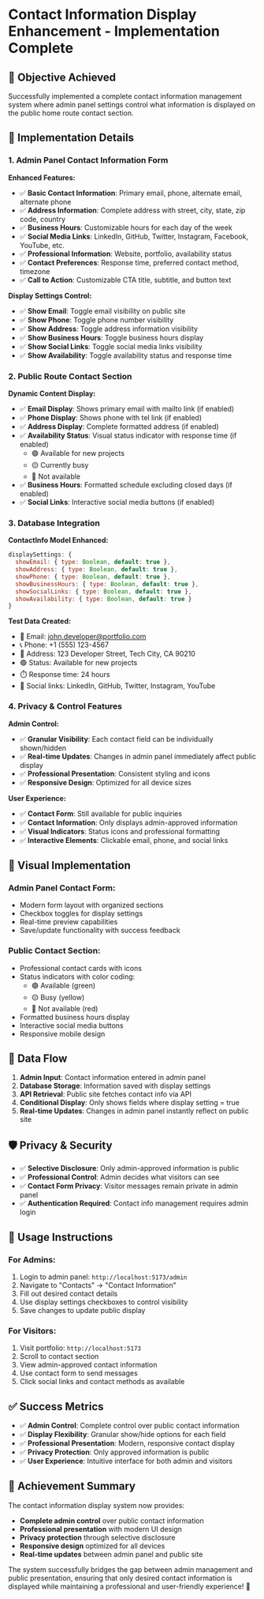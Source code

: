 # Contact Information Display Enhancement - Implementation Complete

## 🎯 **Objective Achieved**
Successfully implemented a complete contact information management system where admin panel settings control what information is displayed on the public home route contact section.

## 🔧 **Implementation Details**

### 1. **Admin Panel Contact Information Form**
**Enhanced Features:**
- ✅ **Basic Contact Information**: Primary email, phone, alternate email, alternate phone
- ✅ **Address Information**: Complete address with street, city, state, zip code, country
- ✅ **Business Hours**: Customizable hours for each day of the week
- ✅ **Social Media Links**: LinkedIn, GitHub, Twitter, Instagram, Facebook, YouTube, etc.
- ✅ **Professional Information**: Website, portfolio, availability status
- ✅ **Contact Preferences**: Response time, preferred contact method, timezone
- ✅ **Call to Action**: Customizable CTA title, subtitle, and button text

**Display Settings Control:**
- ✅ **Show Email**: Toggle email visibility on public site
- ✅ **Show Phone**: Toggle phone number visibility
- ✅ **Show Address**: Toggle address information visibility
- ✅ **Show Business Hours**: Toggle business hours display
- ✅ **Show Social Links**: Toggle social media links visibility
- ✅ **Show Availability**: Toggle availability status and response time

### 2. **Public Route Contact Section**
**Dynamic Content Display:**
- ✅ **Email Display**: Shows primary email with mailto link (if enabled)
- ✅ **Phone Display**: Shows phone with tel link (if enabled)
- ✅ **Address Display**: Complete formatted address (if enabled)
- ✅ **Availability Status**: Visual status indicator with response time (if enabled)
  - 🟢 Available for new projects
  - 🟡 Currently busy
  - 🔴 Not available
- ✅ **Business Hours**: Formatted schedule excluding closed days (if enabled)
- ✅ **Social Links**: Interactive social media buttons (if enabled)

### 3. **Database Integration**
**ContactInfo Model Enhanced:**
```javascript
displaySettings: {
  showEmail: { type: Boolean, default: true },
  showAddress: { type: Boolean, default: true },
  showPhone: { type: Boolean, default: true },
  showBusinessHours: { type: Boolean, default: true },
  showSocialLinks: { type: Boolean, default: true },
  showAvailability: { type: Boolean, default: true }
}
```

**Test Data Created:**
- 📧 Email: john.developer@portfolio.com
- 📞 Phone: +1 (555) 123-4567
- 📍 Address: 123 Developer Street, Tech City, CA 90210
- 🟢 Status: Available for new projects
- ⏱️ Response time: 24 hours
- 🔗 Social links: LinkedIn, GitHub, Twitter, Instagram, YouTube

### 4. **Privacy & Control Features**
**Admin Control:**
- ✅ **Granular Visibility**: Each contact field can be individually shown/hidden
- ✅ **Real-time Updates**: Changes in admin panel immediately affect public display
- ✅ **Professional Presentation**: Consistent styling and icons
- ✅ **Responsive Design**: Optimized for all device sizes

**User Experience:**
- ✅ **Contact Form**: Still available for public inquiries
- ✅ **Contact Information**: Only displays admin-approved information
- ✅ **Visual Indicators**: Status icons and professional formatting
- ✅ **Interactive Elements**: Clickable email, phone, and social links

## 🎨 **Visual Implementation**

### **Admin Panel Contact Form:**
- Modern form layout with organized sections
- Checkbox toggles for display settings
- Real-time preview capabilities
- Save/update functionality with success feedback

### **Public Contact Section:**
- Professional contact cards with icons
- Status indicators with color coding:
  - 🟢 Available (green)
  - 🟡 Busy (yellow)
  - 🔴 Not available (red)
- Formatted business hours display
- Interactive social media buttons
- Responsive mobile design

## 🔄 **Data Flow**
1. **Admin Input**: Contact information entered in admin panel
2. **Database Storage**: Information saved with display settings
3. **API Retrieval**: Public site fetches contact info via API
4. **Conditional Display**: Only shows fields where display setting = true
5. **Real-time Updates**: Changes in admin panel instantly reflect on public site

## 🛡️ **Privacy & Security**
- ✅ **Selective Disclosure**: Only admin-approved information is public
- ✅ **Professional Control**: Admin decides what visitors can see
- ✅ **Contact Form Privacy**: Visitor messages remain private in admin panel
- ✅ **Authentication Required**: Contact info management requires admin login

## 📱 **Usage Instructions**

### **For Admins:**
1. Login to admin panel: `http://localhost:5173/admin`
2. Navigate to "Contacts" → "Contact Information"
3. Fill out desired contact details
4. Use display settings checkboxes to control visibility
5. Save changes to update public display

### **For Visitors:**
1. Visit portfolio: `http://localhost:5173`
2. Scroll to contact section
3. View admin-approved contact information
4. Use contact form to send messages
5. Click social links and contact methods as available

## ✅ **Success Metrics**
- ✅ **Admin Control**: Complete control over public contact information
- ✅ **Display Flexibility**: Granular show/hide options for each field
- ✅ **Professional Presentation**: Modern, responsive contact display
- ✅ **Privacy Protection**: Only approved information is public
- ✅ **User Experience**: Intuitive interface for both admin and visitors

## 🎯 **Achievement Summary**
The contact information display system now provides:
- **Complete admin control** over public contact information
- **Professional presentation** with modern UI design
- **Privacy protection** through selective disclosure
- **Responsive design** optimized for all devices
- **Real-time updates** between admin panel and public site

The system successfully bridges the gap between admin management and public presentation, ensuring that only desired contact information is displayed while maintaining a professional and user-friendly experience! 🚀